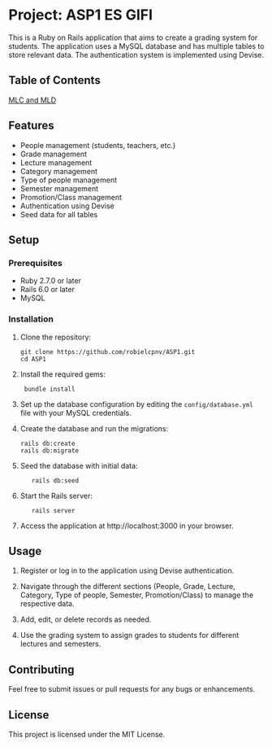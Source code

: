 # Project: ASP1 ES GIFI

This is a Ruby on Rails application that aims to create a grading system for students. 
The application uses a MySQL database and has multiple tables to store relevant data. 
The authentication system is implemented using Devise.

## Table of Contents
 [MLC and MLD](https://github.com/robielcpnv/ASP1/tree/main/db)

## Features

- People management (students, teachers, etc.)
- Grade management
- Lecture management
- Category management
- Type of people management
- Semester management
- Promotion/Class management
- Authentication using Devise
- Seed data for all tables

## Setup

### Prerequisites

- Ruby 2.7.0 or later
- Rails 6.0 or later
- MySQL

### Installation

1. Clone the repository:
    ```
    git clone https://github.com/robielcpnv/ASP1.git
    cd ASP1
    ```
2. Install the required gems:
    ```
     bundle install
    ```
3. Set up the database configuration by editing the `config/database.yml` file with your MySQL credentials.

4. Create the database and run the migrations:
    ```
    rails db:create
    rails db:migrate
    ```

5. Seed the database with initial data:
    ```
       rails db:seed
    ```
6. Start the Rails server:
    ```
       rails server
    ```
7. Access the application at http://localhost:3000 in your browser.

## Usage

1. Register or log in to the application using Devise authentication.

2. Navigate through the different sections (People, Grade, Lecture, Category, Type of people, Semester, Promotion/Class) to manage the respective data.

3. Add, edit, or delete records as needed.

4. Use the grading system to assign grades to students for different lectures and semesters.

## Contributing

Feel free to submit issues or pull requests for any bugs or enhancements.

## License

This project is licensed under the MIT License.

